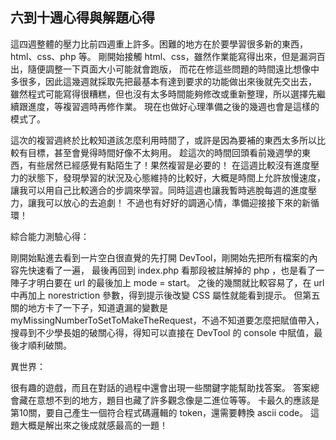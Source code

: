 ## 六到十週心得與解題心得

這四週整體的壓力比前四週重上許多。困難的地方在於要學習很多新的東西，html、css、php 等。
剛開始接觸 html、css，雖然作業能寫得出來，但是漏洞百出，隨便調整一下頁面大小可能就會跑版，
而花在修這些問題的時間遠比想像中多很多，因此這幾週就採取先把最基本有達到要求的功能做出來後就先交出去，
雖然程式可能寫得很糟糕，但也沒有太多時間能夠修改或重新整理，所以選擇先繼續跟進度，等複習週時再修作業。
現在也做好心理準備之後的幾週也會是這樣的模式了。

這次的複習週終於比較知道該怎麼利用時間了，或許是因為要補的東西太多所以比較有目標，甚至會覺得時間好像不太夠用。
趁這次的時間回頭看前幾週學的東西，有些居然已經感覺有點陌生了！果然複習是必要的！
在這週比較沒有進度壓力的狀態下，發現學習的狀況及心態維持的比較好，大概是時間上允許放慢速度，
讓我可以用自己比較適合的步調來學習。同時這週也讓我暫時逃脫每週的進度壓力，讓我可以放心的去追劇！
不過也有好好的調適心情，準備迎接接下來的新循環！


綜合能力測驗心得：

剛開始點進去看到一片空白很直覺的先打開 DevTool，剛開始先把所有檔案的內容先快速看了一遍，
最後再回到 index.php 看那段被註解掉的 php ，也是看了一陣子才明白要在 url 的最後加上 mode = start。
之後的幾關就比較容易了，在 url 中再加上 norestriction 參數，得到提示後改變 CSS 屬性就能看到提示。
但第五關的地方卡了一下子，知道遺漏的變數是 myMissingNumberToSetToMakeTheRequest，不過不知道要怎麼把賦值帶入，
搜尋到不少學長姐的破關心得，得知可以直接在 DevTool 的 console 中賦值，最後才順利破關。

異世界：

很有趣的遊戲，而且在對話的過程中還會出現一些關鍵字能幫助找答案。
答案總會藏在意想不到的地方，題目也藏了許多觀念像是二進位等等。
卡最久的應該是第10關，要自己產生一個符合程式碼邏輯的 token，還需要轉換 ascii code。
這題大概是解出來之後成就感最高的一題！


